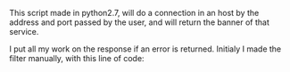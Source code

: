 This script made in python2.7, will do a connection in an host by the address and port passed by the user, and will return the banner of that service.

I put all my work on the response if an error is returned. Initialy I made the filter manually, with this line of code:
```

```
